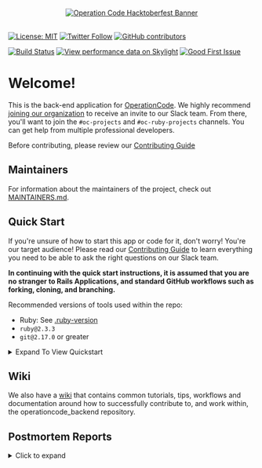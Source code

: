 <div align="center">
  <br />
  <a href="https://operationcode.org">
    <img
      alt="Operation Code Hacktoberfest Banner"
      src="https://s3.amazonaws.com/operationcode-assets/operationcode-hacktoberfest-2018.png"
    >
  </a>
  <br />
  <br />
</div>

[![License: MIT](https://img.shields.io/badge/License-MIT-blue.svg)](https://opensource.org/licenses/MIT)
[![Twitter Follow](https://img.shields.io/twitter/follow/operation_code.svg?style=social&label=Follow&style=social)](https://twitter.com/operation_code)
[![GitHub contributors](https://img.shields.io/github/contributors/cdnjs/cdnjs.svg)](https://github.com/OperationCode/operationcode_backend)


[![Build Status](https://travis-ci.org/OperationCode/operationcode_backend.svg?branch=master)](https://travis-ci.org/OperationCode/operationcode_backend)
[![View performance data on Skylight](https://badges.skylight.io/status/0iQU6bEW8ha1.svg)](https://oss.skylight.io/app/applications/0iQU6bEW8ha1)
[![Good First Issue](https://img.shields.io/github/issues/OperationCode/front-end/good%20first%20issue.svg)](https://github.com/OperationCode/operationcode_backend/issues?q=is%3Aopen+is%3Aissue+label%3A%22good+first+issue%22)

# Welcome!

This is the back-end application for [OperationCode](https://operationcode.org). We highly recommend [joining our organization](https://operationcode.org/join) to receive an invite to our Slack team. From there, you'll want to join the `#oc-projects` and `#oc-ruby-projects` channels. You can get help from multiple professional developers.

Before contributing, please review our [Contributing Guide](CONTRIBUTING.md)

## Maintainers

For information about the maintainers of the project, check out [MAINTAINERS.md](MAINTAINERS.md).

## Quick Start
If you're unsure of how to start this app or code for it, don't worry! You're our target audience!
Please read our [Contributing Guide](CONTRIBUTING.md) to learn everything you need to be able to ask the right questions on our Slack team.

**In continuing with the quick start instructions, it is assumed that you are no stranger to Rails Applications, and standard GitHub workflows such as forking, cloning, and branching.**

Recommended versions of tools used within the repo:

* Ruby: See [.ruby-version](https://github.com/OperationCode/operationcode_backend/blob/master/.ruby-version)
* `ruby@2.3.3`
* `git@2.17.0` or greater


<details>
  <summary>Expand To View Quickstart</summary>
<ol>
<li> Install Dependencies (git, gnu make, docker) </li>

  <ul>
  <li> <a href="https://github.com/OperationCode/operationcode_backend/blob/master/docs/setup/docker_setup.md#git">git</a> </li>
    <li> <a href="https://github.com/OperationCode/operationcode_backend/blob/master/docs/setup/docker_setup.md#make-for-windows-only">make</a> </li>
    <li> <a href="https://github.com/OperationCode/operationcode_backend/blob/master/docs/setup/docker_setup.md#docker">docker</a> </li>
  </ul>

<li> <a href="https://github.com/OperationCode/operationcode_backend/blob/master/docs/setup/docker_setup.md#local-development-environment"> Retrieve Codebase</a> </li>
<li> <a href="https://github.com/OperationCode/operationcode_backend/blob/master/docs/setup/docker_setup.md#database-setup"> Setup Database</a> </li>
<li> <a href="https://github.com/OperationCode/operationcode_backend/blob/master/docs/setup/docker_setup.md#running-operationcode-backend"> Setup Codebase</a> </li>
<li> <a href="https://github.com/OperationCode/operationcode_backend/blob/master/docs/setup/docker_setup.md#interact-with-backend"> Interact with Codebase</a> </li>

</ol>

</details >

## Wiki

We also have a [wiki](https://github.com/OperationCode/operationcode_backend/wiki) that contains common tutorials, tips, workflows and documentation around how to successfully contribute to, and work within, the operationcode_backend repository.

## Postmortem Reports

<details>

<summary>Click to expand </summary>


As incidents happen that require a great deal of troubleshooting and reveal a certain lack of domain knowledge, we wish to document these issues in way that can be used for contributors to learn. When such an event happens and a Root Cause Analysis is performed these issues will be added here.

For the purpose of security we need to ensure that no data is added to AAR that would compromise any operation code asset. These reports are intended to document issues and reasoning for future contributors and assist future investigations. In these reports we keep the details blameless and focus on how we can improve and iterate in a better manner.

<ol>
<li> Slack User invites Stopped <a href="https://github.com/OperationCode/operationcode_backend/issues/388">link</a></li>
</ol>
</details>
